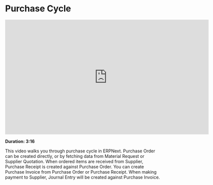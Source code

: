# Purchase Cycle

<iframe width="660" height="371" src="https://www.youtube.com/embed/_fjFnEjvGt8" frameborder="0" allowfullscreen></iframe>

**Duration: 3:16**

This video walks you through purchase cycle in ERPNext. Purchase Order can be created directly, or by fetching data from Material Request or Supplier Quotation. When ordered items are received from Supplier, Purchase Receipt is created against Purchase Order. You can create Purchase Invoice from Purchase Order or Purchase Receipt. When making payment to Supplier, Journal Entry will be created against Purchase Invoice.
